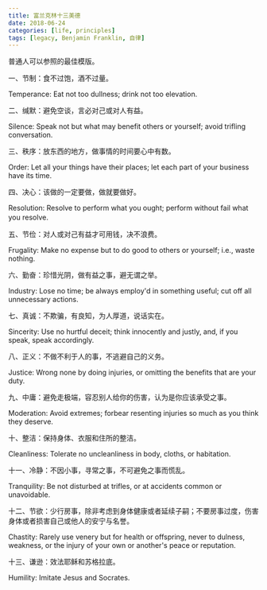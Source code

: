 ```yaml
---
title: 富兰克林十三美德
date: 2018-06-24
categories: [life, principles]
tags: [legacy, Benjamin Franklin, 自律]
---
```


普通人可以参照的最佳模版。

一、节制：食不过饱，酒不过量。

Temperance: Eat not too dullness; drink not too elevation.

二、缄默：避免空谈，言必对己或对人有益。

Silence: Speak not but what may benefit others or yourself; avoid trifling conversation.

三、秩序：放东西的地方，做事情的时间要心中有数。

Order: Let all your things have their places; let each part of your business have its time.

四、决心：该做的一定要做，做就要做好。

Resolution: Resolve to perform what you ought; perform without fail what you resolve.　　

五、节俭：对人或对己有益才可用钱，决不浪费。

Frugality: Make no expense but to do good to others or yourself; i.e., waste nothing.

六、勤奋：珍惜光阴，做有益之事，避无谓之举。

Industry: Lose no time; be always employ'd in something useful; cut off all unnecessary actions.

七、真诚：不欺骗，有良知，为人厚道，说话实在。

Sincerity: Use no hurtful deceit; think innocently and justly, and, if you speak, speak accordingly.

八、正义：不做不利于人的事，不逃避自己的义务。

Justice: Wrong none by doing injuries, or omitting the benefits that are your duty.

九、中庸：避免走极端，容忍别人给你的伤害，认为是你应该承受之事。

Moderation: Avoid extremes; forbear resenting injuries so much as you think they deserve.

十、整洁：保持身体、衣服和住所的整洁。

Cleanliness: Tolerate no uncleanliness in body, cloths, or habitation.

十一、冷静：不因小事，寻常之事，不可避免之事而慌乱。

Tranquility: Be not disturbed at trifles, or at accidents common or unavoidable.

十二、节欲：少行房事，除非考虑到身体健康或者延续子嗣；不要房事过度，伤害身体或者损害自己或他人的安宁与名誉。

Chastity: Rarely use venery but for health or offspring, never to dulness, weakness, or the injury of your own or another's peace or reputation.

十三、谦逊：效法耶稣和苏格拉底。

Humility: Imitate Jesus and Socrates.